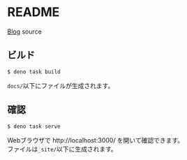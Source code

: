 README
======

[Blog](https://todashuta.github.io/blog/) source

ビルド
------

    $ deno task build

`docs/`以下にファイルが生成されます。

確認
----

    $ deno task serve

Webブラウザで http://localhost:3000/ を開いて確認できます。  
ファイルは`_site/`以下に生成されます。
